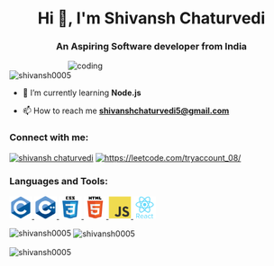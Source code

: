 <h1 align="center">Hi 👋, I'm Shivansh Chaturvedi</h1>
<h3 align="center">An Aspiring Software developer from India</h3>
<img align="right"alt="coding"width="400"src="https://user-images.githubusercontent.com/55389276/140866485-8fb1c876-9a8f-4d6a-98dc-08c4981eaf70.gif">
<p align="left"> <img src="https://komarev.com/ghpvc/?username=shivansh0005&label=Profile%20views&color=0e75b6&style=flat" alt="shivansh0005" /> </p>



- 🌱 I’m currently learning **Node.js**

- 📫 How to reach me **shivanshchaturvedi5@gmail.com**

<h3 align="left">Connect with me:</h3>
<p align="left">
<a href="[https://linkedin.com/in/shivansh chaturvedi](https://www.linkedin.com/in/shivansh-chaturvedi-23b692228/)" target="blank"><img align="center" src="https://raw.githubusercontent.com/rahuldkjain/github-profile-readme-generator/master/src/images/icons/Social/linked-in-alt.svg" alt="shivansh chaturvedi" height="30" width="40" /></a>
<a href="https://www.leetcode.com/https://leetcode.com/klearner_051/" target="blank"><img align="center" src="https://raw.githubusercontent.com/rahuldkjain/github-profile-readme-generator/master/src/images/icons/Social/leet-code.svg" alt="https://leetcode.com/tryaccount_08/" height="30" width="40" /></a>
</p>

<h3 align="left">Languages and Tools:</h3>
<p align="left"> <a href="https://www.cprogramming.com/" target="_blank" rel="noreferrer"> <img src="https://raw.githubusercontent.com/devicons/devicon/master/icons/c/c-original.svg" alt="c" width="40" height="40"/> </a> <a href="https://www.w3schools.com/cpp/" target="_blank" rel="noreferrer"> <img src="https://raw.githubusercontent.com/devicons/devicon/master/icons/cplusplus/cplusplus-original.svg" alt="cplusplus" width="40" height="40"/> </a> <a href="https://www.w3schools.com/css/" target="_blank" rel="noreferrer"> <img src="https://raw.githubusercontent.com/devicons/devicon/master/icons/css3/css3-original-wordmark.svg" alt="css3" width="40" height="40"/> </a> <a href="https://www.w3.org/html/" target="_blank" rel="noreferrer"> <img src="https://raw.githubusercontent.com/devicons/devicon/master/icons/html5/html5-original-wordmark.svg" alt="html5" width="40" height="40"/> </a> <a href="https://developer.mozilla.org/en-US/docs/Web/JavaScript" target="_blank" rel="noreferrer"> <img src="https://raw.githubusercontent.com/devicons/devicon/master/icons/javascript/javascript-original.svg" alt="javascript" width="40" height="40"/> </a> <a href="https://reactjs.org/" target="_blank" rel="noreferrer"> <img src="https://raw.githubusercontent.com/devicons/devicon/master/icons/react/react-original-wordmark.svg" alt="react" width="40" height="40"/> </a> </p>

<p><img align="left" src="https://github-readme-stats.vercel.app/api/top-langs?username=shivansh0005&show_icons=true&locale=en&layout=compact" alt="shivansh0005" /></p>

<p>&nbsp;<img align="center" src="https://github-readme-stats.vercel.app/api?username=shivansh0005&show_icons=true&locale=en" alt="shivansh0005" /></p>

<p><img align="center" src="https://github-readme-streak-stats.herokuapp.com/?user=shivansh0005&" alt="shivansh0005" /></p>

